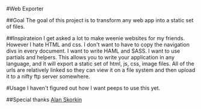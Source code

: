 #Web Exporter

##Goal
The goal of this project is to transform any web app into a static set of files.

##Inspirateion
I get asked a lot to make weenie websites for my friends. However I hate HTML and css. I don't want to have to copy the navigation divs in every document. I want to write HAML and SASS. I want to use partials and helpers. This allows you to write your application in any language, and it will export a static set of html, js, css, image files. All of the urls are relatively linked so they can view it on a file system and then upload it to a nifty ftp server somewhere.

#Usage
I haven't figured out how I want peeps to use this yet.


##Special thanks
[Alan Skorkin](http://www.skorks.com/2009/07/how-to-write-a-web-crawler-in-ruby/)